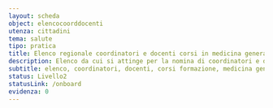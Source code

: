 ```yaml
---
layout: scheda
object: elencocoorddocenti
utenza: cittadini
tema: salute
tipo: pratica
title: Elenco regionale coordinatori e docenti corsi in medicina generale
description: Elenco da cui si attinge per la nomina di coordinatori e docenti per i corsi di formazione specifica in medicina generale
subtitle: elenco, coordinatori, docenti, corsi formazione, medicina generale, servizio sanitario
status: Livello2
statusLink: /onboard
evidenza: 0
---
```

